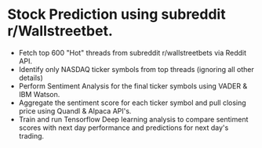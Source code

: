 # Stock Prediction using subreddit r/Wallstreetbet.
- Fetch top 600 "Hot" threads from subreddit r/wallstreetbets via Reddit API.
- Identify only NASDAQ ticker symbols from top threads (ignoring all other details)
- Perform Sentiment Analysis for the final ticker symbols using VADER & IBM Watson.
- Aggregate the sentiment score for each ticker symbol and pull closing price using Quandl & Alpaca API's.
- Train and run Tensorflow Deep learning analysis to compare sentiment scores with next day performance and predictions for next day's trading.

